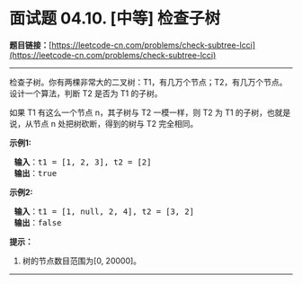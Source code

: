 # 面试题 04.10. [中等] 检查子树

**题目链接：**[https://leetcode-cn.com/problems/check-subtree-lcci](https://leetcode-cn.com/problems/check-subtree-lcci)

---

<div class="content__1Y2H">
 <div class="notranslate">
  <p>检查子树。你有两棵非常大的二叉树：T1，有几万个节点；T2，有几万个节点。设计一个算法，判断 T2 是否为 T1 的子树。</p> 
  <p>如果 T1 有这么一个节点 n，其子树与 T2 一模一样，则 T2 为 T1 的子树，也就是说，从节点 n 处把树砍断，得到的树与 T2 完全相同。</p> 
  <p><strong>示例1:</strong></p> 
  <pre class="language-text"><strong> 输入</strong>：t1 = [1, 2, 3], t2 = [2]
<strong> 输出</strong>：true
</pre> 
  <p><strong>示例2:</strong></p> 
  <pre class="language-text"><strong> 输入</strong>：t1 = [1, null, 2, 4], t2 = [3, 2]
<strong> 输出</strong>：false
</pre> 
  <p><strong>提示：</strong></p> 
  <ol> 
   <li>树的节点数目范围为[0, 20000]。</li> 
  </ol> 
 </div>
</div>

---

```

```